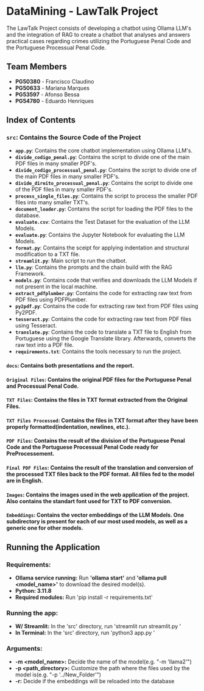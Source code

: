 # DataMining - LawTalk Project

The LawTalk Project consists of developing a chatbot using Ollama LLM's and the integration of RAG to create a chatbot that analyses and answers practical cases regarding crimes utilizing the Portuguese Penal Code and the Portuguese Processual Penal Code.

## Team Members

- **PG50380** - Francisco Claudino
- **PG50633** - Mariana Marques
- **PG53597** - Afonso Bessa
- **PG54780** - Eduardo Henriques

## Index of Contents

### `src`: Contains the Source Code of the Project

- **`app.py`**: Contains the core chatbot implementation using Ollama LLM's.
- **`divide_codigo_penal.py`**: Contains the script to divide one of the main PDF files in many smaller PDF's.
- **`divide_codigo_processual_penal.py`**: Contains the script to divide one of the main PDF files in many smaller PDF's.
- **`divide_direito_processual_penal.py`**: Contains the script to divide one of the PDF files in many smaller PDF's.
- **`process_single_files.py`**: Contains the script to process the smaller PDF files into many smaller TXT's.
- **`document_loader.py`**: Contains the script for loading the PDF files to the database.
- **`evaluate.csv`**: Contains the Test Dataset for the evaluation of the LLM Models.
- **`evaluate.py`**: Contains the Jupyter Notebook for evaluating the LLM Models.
- **`format.py`**: Contains the sceipt for applying indentation and structural modification to a TXT file.
- **`streamlit.py`**: Main script to run the chatbot.
- **`llm.py`**: Contains the prompts and the chain build with the RAG Framework.
- **`models.py`**: Contains code that verifies and downloads the LLM Models if not present in the local machine.
- **`extract_pdfplumber.py`**: Contains the code for extracting raw text from PDF files using PDFPlumber.
- **`py2pdf.py`**: Contains the code for extracting raw text from PDF files using Py2PDF.
- **`tesseract.py`**: Contains the code for extracting raw text from PDF files using Tesseract.
- **`translate.py`**: Contains the code to translate a TXT file to English from Portuguese using the Google Translate library. Afterwards, converts the raw text into a PDF file.
- **`requirements.txt`**: Contains the tools necessary to run the project.

#### `docs`: Contains both presentations and the report.

#### `Original Files`: Contains the original PDF files for the Portuguese Penal and Processual Penal Code.

#### `TXT Files`: Contains the files in TXT format extracted from the Original Files.

#### `TXT Files Processed`: Contains the files in TXT format after they have been properly formatted(indentation, newlines, etc.).

#### `PDF Files`: Contains the result of the division of the Portuguese Penal Code and the Portuguese Processual Penal Code ready for PreProcessement.

#### `Final PDF Files`: Contains the result of the translation and conversion of the processed TXT files back to the PDF format. All files fed to the model are in English.

#### `Images`: Contains the images used in the web application of the project. Also contains the standart font used for TXT to PDF conversion.

#### `Embeddings`: Contains the vector embeddings of the LLM Models. One subdirectory is present for each of our most used models, as well as a generic one for other models.

## Running the Application

### Requirements:

- **Ollama service running:** Run **'ollama start'** and **'ollama pull <model_name>'** to download the desired model(s).
- **Python: 3.11.8**
- **Required modules:** Run 'pip install -r requirements.txt'

### Running the app:

- **W/ Streamlit:** In the 'src' directory, run 'streamlit run streamlit.py <args>'
- **In Terminal:** In the 'src' directory, run 'python3 app.py <args>'

### Arguments:

- **-m <model_name>:** Decide the name of the model(e.g. "-m 'llama2'")
- **-p <path_directory>:** Customize the path where the files used by the model is(e.g. "-p '../New_Folder'")
- **-r:** Decide if the embeddings will be reloaded into the database
